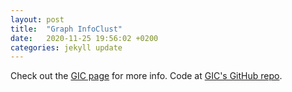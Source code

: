 ```yaml
---
layout: post
title:  "Graph InfoClust"
date:   2020-11-25 19:56:02 +0200
categories: jekyll update
---
```



Check out the [GIC page][GIC page] for more info. Code at [GIC's GitHub repo][GIC github]. 

[GIC page]: https://cmavro.github.io/Graph-InfoClust-GIC/
[GIC github]:   https://github.com/cmavro/Graph-InfoClust-GIC

